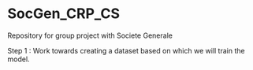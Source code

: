 # SocGen_CRP_CS
Repository for group project with Societe Generale

Step 1 : Work towards creating a dataset based on which we will train the model. 
